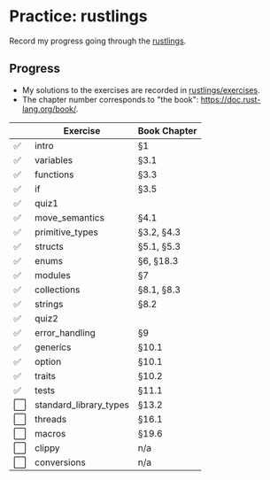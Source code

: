 # Practice: rustlings

Record my progress going through the [rustlings](https://github.com/rust-lang/rustlings).

## Progress

- My solutions to the exercises are recorded in [rustlings/exercises](https://github.com/qobilidop/rustlings/tree/practice/exercises).
- The chapter number corresponds to "the book": https://doc.rust-lang.org/book/.

|                      | Exercise               | Book Chapter |
|----------------------|------------------------|--------------|
| :white_check_mark:   | intro                  | §1           |
| :white_check_mark:   | variables              | §3.1         |
| :white_check_mark:   | functions              | §3.3         |
| :white_check_mark:   | if                     | §3.5         |
| :white_check_mark:   | quiz1                  |              |
| :white_check_mark:   | move_semantics         | §4.1         |
| :white_check_mark:   | primitive_types        | §3.2, §4.3   |
| :white_check_mark:   | structs                | §5.1, §5.3   |
| :white_check_mark:   | enums                  | §6, §18.3    |
| :white_check_mark:   | modules                | §7           |
| :white_check_mark:   | collections            | §8.1, §8.3   |
| :white_check_mark:   | strings                | §8.2         |
| :white_check_mark:   | quiz2                  |              |
| :white_check_mark:   | error_handling         | §9           |
| :white_check_mark:   | generics               | §10.1        |
| :white_check_mark:   | option                 | §10.1        |
| :white_check_mark:   | traits                 | §10.2        |
| :white_check_mark:   | tests                  | §11.1        |
| :white_large_square: | standard_library_types | §13.2        |
| :white_large_square: | threads                | §16.1        |
| :white_large_square: | macros                 | §19.6        |
| :white_large_square: | clippy                 | n/a          |
| :white_large_square: | conversions            | n/a          |
